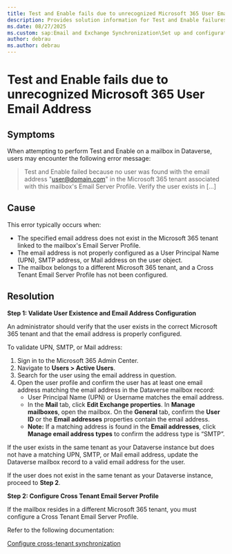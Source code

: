 ```yaml
---
title: Test and Enable fails due to unrecognized Microsoft 365 User Email Address
description: Provides solution information for Test and Enable failures caused by unrecognized email addresses.
ms.date: 08/27/2025
ms.custom: sap:Email and Exchange Synchronization\Set up and configuration of server-side synchronization
author: debrau
ms.author: debrau
---
```

# Test and Enable fails due to unrecognized Microsoft 365 User Email Address

## Symptoms

When attempting to perform Test and Enable on a mailbox in Dataverse, users may encounter the following error message:

>Test and Enable failed because no user was found with the email address "<user@domain.com>" in the Microsoft 365 tenant associated with this mailbox's Email Server Profile. Verify the user exists in [...]

## Cause

This error typically occurs when:

- The specified email address does not exist in the Microsoft 365 tenant linked to the mailbox's Email Server Profile.
- The email address is not properly configured as a User Principal Name (UPN), SMTP address, or Mail address on the user object.
- The mailbox belongs to a different Microsoft 365 tenant, and a Cross Tenant Email Server Profile has not been configured.

## Resolution

**Step 1: Validate User Existence and Email Address Configuration**

An administrator should verify that the user exists in the correct Microsoft 365 tenant and that the email address is properly configured.

To validate UPN, SMTP, or Mail address:

1. Sign in to the Microsoft 365 Admin Center.
2. Navigate to **Users > Active Users**.
3. Search for the user using the email address in question.
4. Open the user profile and confirm the user has at least one email address matching the email address in the Dataverse mailbox record:
    - User Principal Name (UPN) or Username matches the email address.
    - In the **Mail** tab, click **Edit Exchange properties**. In **Manage mailboxes**, open the mailbox. On the **General** tab, confirm the **User ID** or the **Email addresses** properties contain the email address.
    - **Note:** If a matching address is found in the **Email addresses**, click **Manage email address types** to confirm the address type is “SMTP”.

If the user exists in the same tenant as your Dataverse instance but does not have a matching UPN, SMTP, or Mail email address, update the Dataverse mailbox record to a valid email address for the user.

If the user does not exist in the same tenant as your Dataverse instance, proceed to **Step 2**.

**Step 2: Configure Cross Tenant Email Server Profile**

If the mailbox resides in a different Microsoft 365 tenant, you must configure a Cross Tenant Email Server Profile.

Refer to the following documentation:

[Configure cross-tenant synchronization](/power-platform/admin/connect-exchange-online-server-profile-oauth)

